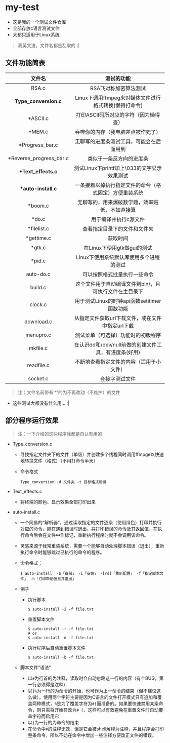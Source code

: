 # my-test

- 这是我的一个测试文件仓库
- 全部存放c语言测试文件
- 大都只适用于Linux系统

> 我英文渣，文件名都是乱取的 :|

## 文件功能简表

|           文件名           |                       测试的功能                       |
| :------------------------: | :----------------------------------------------------: |
|           RSA.c            |                 RSA飞对称加密算法测试                  |
|   **Type\_conversion.c**   | Linux下调用ffmpeg来对媒体文件进行格式转换(懒得打命令)  |
|         \*ASCII.c          |         打印ASCII码所对应的字符（因为懒得查）          |
|          \*MEM.c           |           吞噬你的内存（我电脑差点被作死了）           |
|     \*Progress\_bar.c      |        无聊写的进度条测试工具，可能会在后面用到        |
| \*Reverse\_progress\_bar.c |                类似于一条反方向的进度条                |
|   **\*Text\_effects.c**    |      测试Linux下printf加上\033的文字显示效果测试       |
|    **\*auto-install.c**    | 一条接着以掉执行指定文件的命令（格式固定）方便重装系统 |
|          \*boom.c          |     无聊写的，用来爆破数学题，效率贼低，不如直接算     |
|           \*do.c           |                 用于编译并执行c源文件                  |
|        \*filelist.c        |              查看指定目录下的文件和文件夹              |
|        \*gettime.c         |                        获取时间                        |
|          \*gtk.c           |              在Linux下使用gtk做gui的测试               |
|          \*pid.c           |        Linux下使用系统默认库使用多个进程的测试         |
|         auto-do.c          |              可以按照格式批量执行一些命令              |
|          build.c           | 这个文件用于自动编译文件到bin/，且可执行文件在主目录下 |
|          clock.c           |      用于测试Linux的时钟api函数setitimer函数功能       |
|         download.c         |    从指定文件获取url下载文件，或在文件中指定url下载    |
|         menupro.c          |           测试菜单（可选择）功能时的初版程序           |
|          mkfile.c          | 在认识dd和/dev/null前做的创建文件工具，有进度条(好用)  |
|         readfile.c         |        不断地查看指定文件的内容（适用于小文件）        |
|          socket.c          |                     套接字测试文件                     |

> 注：文件名前带有'\*'的为不再改动（不维护）的文件

- 这些测试大都没有什么用... :|

## 部分程序运行效果

> 注：一下介绍的这些程序我都是自认有用的

- Type_conversion.c
  - 寻找指定文件夹下的文件（单级）并创建多个线程同时调用ffmpge以快速地转换文件（格式）（不用打命令半天）

  - 命令格式

    ```shell
    Type_conversion -d 文件夹 -t 目标格式后缀
    ```

- Text\_effects.c

  - 将终端的颜色、显示效果全部打印出来

- auto-install.c

  - 一个简易的“解析器”，通过读取指定的文件逐条（使用绿色）打印并执行对应的命令，能在遇到错误时退出，并打印错误的命令及其返回值，在执行命令后会在文件中作标记，重新执行程序时就不会调用该命令。

  - 灵感来源于我常重装系统，需要一个能够自动处理脚本错误（退出），重新执行命令时能够跳过已执行的命令的程序。

  - 命令格式：

    ```shell
    $ auto-install  -b「备份」 -i「安装」 -[rd]「重新配置」 -f「指定脚本文件」 -h「打印帮助信息并退出」
    ```

  - 例子

    - 执行脚本

      ```shell
      $ auto-install -i -f file.txt
      ```

    - 重置脚本文件

      ```shell
      $ auto-install -r -f file.txt
      # or
      $ auto-install -d -f file.txt
      ```

    - 执行程序后自动重置脚本文件

      ```shell
      $ auto-install -b -f file.txt
      ```

  - 脚本文件“语法”

    - 以`#`为行首的为注释，读取时会自动忽略这一行的内容（有个BUG，第一行必须得是注释）
    - 以`{%`为一行的为命令的开始，也可作为上一命令的结束（但不建议这么做）。使用两个字符主要是因为C语言的文件打开模式只有追加和覆盖两种模式，`%`是为了覆盖字符为`#{`而准备的。如果要快速禁用某条命令，则只需将开始符改为`# {`，这样可以有效避免在重置文件时自动覆盖字符而启用它
    - 以`}`为一行的为命令的结束
    - 在命令中`#`的注释无效，但是它会被shell解释为注释，并且程序会打印整条命令，所以不妨在命令中增加一些注释方便改正文件的错误。
